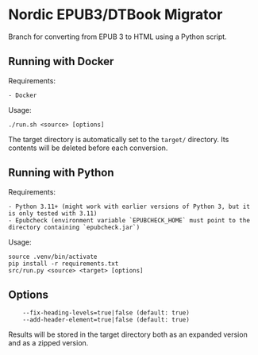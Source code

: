 Nordic EPUB3/DTBook Migrator
============================

Branch for converting from EPUB 3 to HTML using a Python script.


## Running with Docker

Requirements:

    - Docker

Usage:

```
./run.sh <source> [options]
```

The target directory is automatically set to the `target/` directory. Its contents will be deleted before each conversion.


## Running with Python

Requirements:

    - Python 3.11+ (might work with earlier versions of Python 3, but it is only tested with 3.11)
    - Epubcheck (environment variable `EPUBCHECK_HOME` must point to the directory containing `epubcheck.jar`)

Usage:

```
source .venv/bin/activate
pip install -r requirements.txt
src/run.py <source> <target> [options]
```

## Options

```
    --fix-heading-levels=true|false (default: true)
    --add-header-element=true|false (default: true)
```

Results will be stored in the target directory both as an expanded version and as a zipped version.
